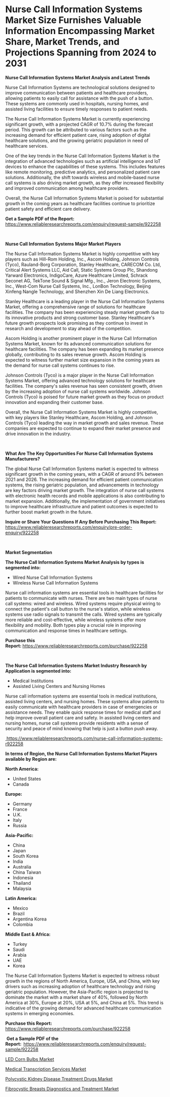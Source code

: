 <p><h1>Nurse Call Information Systems Market Size Furnishes Valuable Information Encompassing Market Share, Market Trends, and Projections Spanning from 2024 to 2031</h1></p><p><strong>Nurse Call Information Systems Market Analysis and Latest Trends</strong></p>
<p><p>Nurse Call Information Systems are technological solutions designed to improve communication between patients and healthcare providers, allowing patients to easily call for assistance with the push of a button. These systems are commonly used in hospitals, nursing homes, and assisted living facilities to ensure timely responses to patient needs.</p><p>The Nurse Call Information Systems Market is currently experiencing significant growth, with a projected CAGR of 10.7% during the forecast period. This growth can be attributed to various factors such as the increasing demand for efficient patient care, rising adoption of digital healthcare solutions, and the growing geriatric population in need of healthcare services.</p><p>One of the key trends in the Nurse Call Information Systems Market is the integration of advanced technologies such as artificial intelligence and IoT devices to enhance the capabilities of these systems. This includes features like remote monitoring, predictive analytics, and personalized patient care solutions. Additionally, the shift towards wireless and mobile-based nurse call systems is also driving market growth, as they offer increased flexibility and improved communication among healthcare providers.</p><p>Overall, the Nurse Call Information Systems Market is poised for substantial growth in the coming years as healthcare facilities continue to prioritize patient safety and efficient care delivery.</p></p>
<p><strong>Get a Sample PDF of the Report:&nbsp;</strong> <a href="https://www.reliableresearchreports.com/enquiry/request-sample/922258">https://www.reliableresearchreports.com/enquiry/request-sample/922258</a></p>
<p>&nbsp;</p>
<p><strong>Nurse Call Information Systems Major Market Players</strong></p>
<p><p>The Nurse Call Information Systems Market is highly competitive with key players such as Hill-Rom Holding, Inc., Ascom Holding, Johnson Controls (Tyco), Rauland-Borg Corporation, Stanley Healthcare, CARECOM Co. Ltd, Critical Alert Systems LLC, Aid Call, Static Systems Group Plc, Shandong Yarward Electronics, IndigoCare, Azure Healthcare Limited, Schrack Seconet AG, TekTone Sound & Signal Mfg., Inc., Jeron Electronic Systems, Inc., West-Com Nurse Call Systems, Inc., LonBon Technology, Beijing Xinfeng Nangle Technology, and Shenzhen Xin De Liang Electronics.</p><p>Stanley Healthcare is a leading player in the Nurse Call Information Systems Market, offering a comprehensive range of solutions for healthcare facilities. The company has been experiencing steady market growth due to its innovative products and strong customer base. Stanley Healthcare's future growth prospects look promising as they continue to invest in research and development to stay ahead of the competition.</p><p>Ascom Holding is another prominent player in the Nurse Call Information Systems Market, known for its advanced communication solutions for healthcare facilities. The company has been expanding its market presence globally, contributing to its sales revenue growth. Ascom Holding is expected to witness further market size expansion in the coming years as the demand for nurse call systems continues to rise.</p><p>Johnson Controls (Tyco) is a major player in the Nurse Call Information Systems Market, offering advanced technology solutions for healthcare facilities. The company's sales revenue has seen consistent growth, driven by the increasing adoption of nurse call systems worldwide. Johnson Controls (Tyco) is poised for future market growth as they focus on product innovation and expanding their customer base. </p><p>Overall, the Nurse Call Information Systems Market is highly competitive, with key players like Stanley Healthcare, Ascom Holding, and Johnson Controls (Tyco) leading the way in market growth and sales revenue. These companies are expected to continue to expand their market presence and drive innovation in the industry.</p></p>
<p>&nbsp;</p>
<p><strong>What Are The Key Opportunities For Nurse Call Information Systems Manufacturers?</strong></p>
<p><p>The global Nurse Call Information Systems market is expected to witness significant growth in the coming years, with a CAGR of around 9% between 2021 and 2026. The increasing demand for efficient patient communication systems, the rising geriatric population, and advancements in technology are key factors driving market growth. The integration of nurse call systems with electronic health records and mobile applications is also contributing to market expansion. Additionally, the implementation of government initiatives to improve healthcare infrastructure and patient outcomes is expected to further boost market growth in the future.</p></p>
<p><strong>Inquire or Share Your Questions If Any Before Purchasing This Report:</strong> <a href="https://www.reliableresearchreports.com/enquiry/pre-order-enquiry/922258">https://www.reliableresearchreports.com/enquiry/pre-order-enquiry/922258</a></p>
<p>&nbsp;</p>
<p><strong>Market Segmentation</strong></p>
<p><strong>The Nurse Call Information Systems Market Analysis by types is segmented into:</strong></p>
<p><ul><li>Wired Nurse Call Information Systems</li><li>Wireless Nurse Call Information Systems</li></ul></p>
<p><p>Nurse call information systems are essential tools in healthcare facilities for patients to communicate with nurses. There are two main types of nurse call systems: wired and wireless. Wired systems require physical wiring to connect the patient's call button to the nurse's station, while wireless systems use radio signals to transmit the calls. Wired systems are typically more reliable and cost-effective, while wireless systems offer more flexibility and mobility. Both types play a crucial role in improving communication and response times in healthcare settings.</p></p>
<p><strong>Purchase this Report:&nbsp;</strong><a href="https://www.reliableresearchreports.com/purchase/922258">https://www.reliableresearchreports.com/purchase/922258</a></p>
<p>&nbsp;</p>
<p><strong>The Nurse Call Information Systems Market Industry Research by Application is segmented into:</strong></p>
<p><ul><li>Medical Institutions</li><li>Assisted Living Centers and Nursing Homes</li></ul></p>
<p><p>Nurse call information systems are essential tools in medical institutions, assisted living centers, and nursing homes. These systems allow patients to easily communicate with healthcare providers in case of emergencies or assistance needs. They enable quick response times for medical staff and help improve overall patient care and safety. In assisted living centers and nursing homes, nurse call systems provide residents with a sense of security and peace of mind knowing that help is just a button push away.</p></p>
<p><a href="https://www.reliableresearchreports.com/nurse-call-information-systems-r922258">&nbsp;https://www.reliableresearchreports.com/nurse-call-information-systems-r922258</a></p>
<p><strong>In terms of Region, the Nurse Call Information Systems Market Players available by Region are:</strong></p>
<p>
    <p> <strong> North America: </strong>
        <ul>
            <li>United States</li>
            <li>Canada</li>
        </ul>
        </p> 
    <p> <strong> Europe: </strong>
        <ul>
            <li>Germany</li>
            <li>France</li>
            <li>U.K.</li>
            <li>Italy</li>
            <li>Russia</li>
        </ul>
        </p> 
    <p> <strong> Asia-Pacific: </strong>
        <ul>
            <li>China</li>
            <li>Japan</li>
            <li>South Korea</li>
            <li>India</li>
            <li>Australia</li>
            <li>China Taiwan</li>
            <li>Indonesia</li>
            <li>Thailand</li>
            <li>Malaysia</li>
        </ul>
        </p> 
    <p> <strong> Latin America: </strong>
        <ul>
            <li>Mexico</li>
            <li>Brazil</li>
            <li>Argentina Korea</li>
            <li>Colombia</li>
        </ul>
        </p> 
    <p> <strong> Middle East & Africa: </strong>
        <ul>
            <li>Turkey</li>
            <li>Saudi</li>
            <li>Arabia</li>
            <li>UAE</li>
            <li>Korea</li>
        </ul>
    </p>
    </p>
<p><p>The Nurse Call Information Systems Market is expected to witness robust growth in the regions of North America, Europe, USA, and China, with key drivers such as increasing adoption of healthcare technology and rising geriatric population. However, the Asia-Pacific region is projected to dominate the market with a market share of 40%, followed by North America at 30%, Europe at 20%, USA at 5%, and China at 5%. This trend is indicative of the growing demand for advanced healthcare communication systems in emerging economies.</p></p>
<p><strong>Purchase this Report: </strong><a href="https://www.reliableresearchreports.com/purchase/922258">https://www.reliableresearchreports.com/purchase/922258</a></p>
<p>&nbsp;<strong>Get a Sample PDF of the Report:&nbsp;&nbsp;</strong><a href="https://www.reliableresearchreports.com/enquiry/request-sample/922258">https://www.reliableresearchreports.com/enquiry/request-sample/922258</a></p>
<p><strong></strong></p>
<p><p><a href="https://www.linkedin.com/pulse/led-corn-bulbs-market-analysis-sze-forecasted-period-from-6yz8e?trackingId=8skionMU7wGCwTNP8bkGVQ%3D%3D">LED Corn Bulbs Market</a></p><p><a href="https://www.linkedin.com/pulse/medical-transcription-services-market-competitive-analysis-trends-qvc4e?trackingId=x3g%2BO4IfxEHrb9qSKipY0Q%3D%3D">Medical Transcription Services Market</a></p><p><a href="https://github.com/nicholepatriciadoylenwnrjr0/Market-Research-Report-List-2/blob/main/polycystic-kidney-disease-treatment-drugs-market.md">Polycystic Kidney Disease Treatment Drugs Market</a></p><p><a href="https://github.com/barbarakss89/Market-Research-Report-List-1/blob/main/fibrocystic-breasts-diagnostics-and-treatment-market.md">Fibrocystic Breasts Diagnostics and Treatment Market</a></p></p>